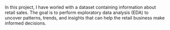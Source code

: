 In this project, I have worled with a dataset containing information about retail sales. The goal is
to perform exploratory data analysis (EDA) to uncover patterns, trends, and insights that can
help the retail business make informed decisions.
